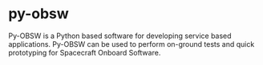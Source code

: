 # py-obsw

Py-OBSW is a Python based software for developing service based applications. Py-OBSW can be used to perform
on-ground tests and quick prototyping for Spacecraft Onboard Software.